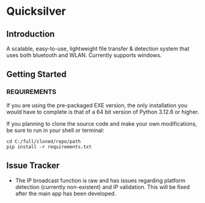 # Quicksilver

## Introduction
A scalable, easy-to-use, lightweight file transfer &amp; detection system that uses both bluetooth and WLAN. Currently supports windows.

## Getting Started
### REQUIREMENTS
If you are using the pre-packaged EXE version, the only installation you would have to complete is that of a 64 bit version of Python 3.12.6 or higher.

If you planning to clone the source code and make your own modifications, be sure to run in your shell or terminal:
```
cd C:/full/cloned/repo/path
pip install -r requirements.txt
```

## Issue Tracker
- The IP broadcast function is raw and has issues regarding platform detection (currently non-existent) and IP validation. This will be fixed after the main app has been developed.
